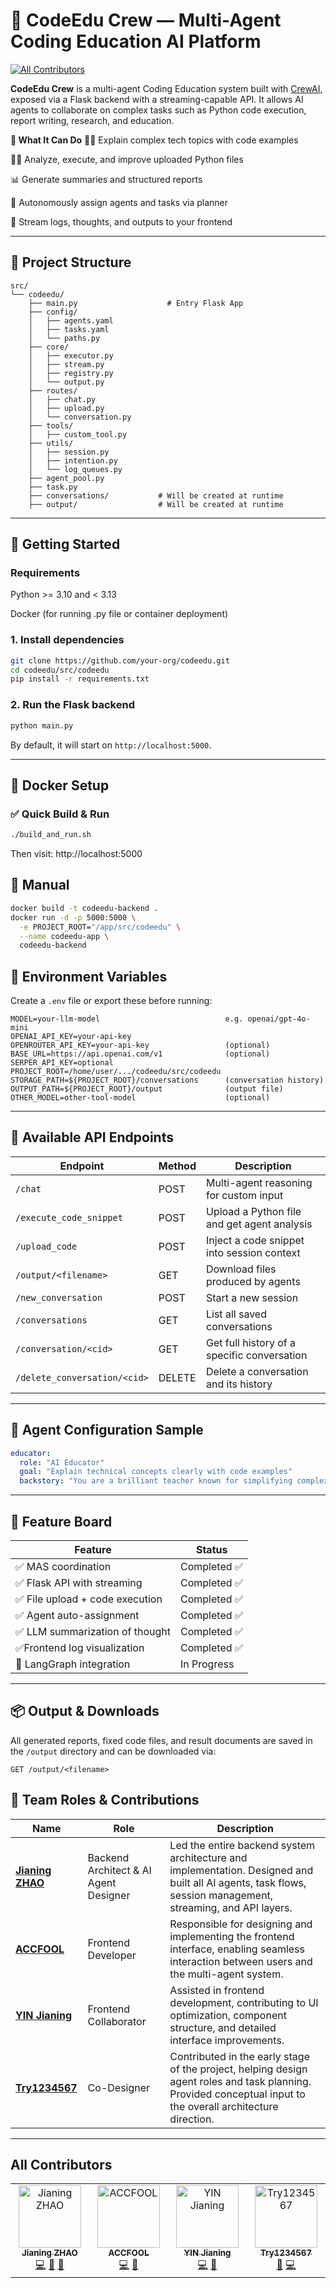 # 🤖 CodeEdu Crew — Multi-Agent Coding Education AI Platform
<!-- ALL-CONTRIBUTORS-BADGE:START - Do not remove or modify this section -->
[![All Contributors](https://img.shields.io/badge/all_contributors-4-orange.svg?style=flat-square)](#contributors-)
<!-- ALL-CONTRIBUTORS-BADGE:END -->

**CodeEdu Crew** is a multi-agent Coding Education system built with [CrewAI](https://github.com/joaomdmoura/crewai), exposed via a Flask backend with a streaming-capable API. It allows AI agents to collaborate on complex tasks such as Python code execution, report writing, research, and education.

**🧠 What It Can Do**
🧑‍🏫 Explain complex tech topics with code examples

👨‍💻 Analyze, execute, and improve uploaded Python files

📊 Generate summaries and structured reports

🤝 Autonomously assign agents and tasks via planner

📂 Stream logs, thoughts, and outputs to your frontend

---

## 📁 Project Structure

```
src/
└── codeedu/
    ├── main.py                    # Entry Flask App
    ├── config/
    │   ├── agents.yaml
    │   ├── tasks.yaml
    │   └── paths.py
    ├── core/
    │   ├── executor.py
    │   ├── stream.py
    │   ├── registry.py
    │   └── output.py
    ├── routes/
    │   ├── chat.py
    │   ├── upload.py
    │   └── conversation.py
    ├── tools/
    │   ├── custom_tool.py
    ├── utils/
    │   ├── session.py
    │   ├── intention.py
    │   └── log_queues.py
    ├── agent_pool.py
    ├── task.py
    ├── conversations/           # Will be created at runtime
    ├── output/                  # Will be created at runtime
```

---

## 🚀 Getting Started

### Requirements

Python >= 3.10 and < 3.13

Docker (for running .py file or container deployment)

### 1. Install dependencies

```bash
git clone https://github.com/your-org/codeedu.git
cd codeedu/src/codeedu
pip install -r requirements.txt
```

### 2. Run the Flask backend

```bash
python main.py
```

By default, it will start on `http://localhost:5000`.

---

## 🐳 Docker Setup

### ✅ Quick Build & Run

```bash
./build_and_run.sh
```

Then visit: http://localhost:5000

## 🔧 Manual
```bash
docker build -t codeedu-backend .
docker run -d -p 5000:5000 \
  -e PROJECT_ROOT="/app/src/codeedu" \
  --name codeedu-app \
  codeedu-backend
```

## 🔐 Environment Variables

Create a `.env` file or export these before running:

```env
MODEL=your-llm-model                            e.g. openai/gpt-4o-mini
OPENAI_API_KEY=your-api-key
OPENROUTER_API_KEY=your-api-key                 (optional)
BASE_URL=https://api.openai.com/v1              (optional)
SERPER_API_KEY=optional 
PROJECT_ROOT=/home/user/.../codeedu/src/codeedu
STORAGE_PATH=${PROJECT_ROOT}/conversations      (conversation history)
OUTPUT_PATH=${PROJECT_ROOT}/output              (output file)
OTHER_MODEL=other-tool-model                    (optional)
```


---

## 🔧 Available API Endpoints

| Endpoint                     | Method | Description                                  |
|-----------------------------|--------|----------------------------------------------|
| `/chat`                     | POST   | Multi-agent reasoning for custom input       |
| `/execute_code_snippet`     | POST   | Upload a Python file and get agent analysis  |
| `/upload_code`              | POST   | Inject a code snippet into session context   |
| `/output/<filename>`        | GET    | Download files produced by agents            |
| `/new_conversation`         | POST   | Start a new session                          |
| `/conversations`            | GET    | List all saved conversations                 |
| `/conversation/<cid>`       | GET    | Get full history of a specific conversation  |
| `/delete_conversation/<cid>`| DELETE | Delete a conversation and its history        |

---

## 🧠 Agent Configuration Sample

```yaml
educator:
  role: "AI Educator"
  goal: "Explain technical concepts clearly with code examples"
  backstory: "You are a brilliant teacher known for simplifying complex ideas."
```

---

## 📌 Feature Board

| Feature                           | Status     |
|-----------------------------------|------------|
| ✅ MAS coordination              | Completed ✅ |
| ✅ Flask API with streaming      | Completed ✅ |
| ✅ File upload + code execution  | Completed ✅ |
| ✅ Agent auto-assignment         | Completed ✅ |
| ✅ LLM summarization of thought  | Completed ✅ |
| ✅Frontend log visualization     | Completed ✅ |
| 🔄 LangGraph integration         | In Progress |

---

## 📦 Output & Downloads

All generated reports, fixed code files, and result documents are saved in the `/output` directory and can be downloaded via:

```
GET /output/<filename>
```

## 👥 Team Roles & Contributions

| Name                                                                                                     | Role                                      | Description                                                                                                                                                   |
|----------------------------------------------------------------------------------------------------------|-------------------------------------------|---------------------------------------------------------------------------------------------------------------------------------------------------------------|
|  [**Jianing ZHAO**](https://github.com/EskimosNing)                                                  | Backend Architect & AI Agent Designer     | Led the entire backend system architecture and implementation. Designed and built all AI agents, task flows, session management, streaming, and API layers.   |
| [**ACCFOOL**](https://github.com/ACCFOOL)                                                              | Frontend Developer                        | Responsible for designing and implementing the frontend interface, enabling seamless interaction between users and the multi-agent system.                   |
|  [**YIN Jianing**](https://github.com/yinlaetitia)                                                     | Frontend Collaborator                     | Assisted in frontend development, contributing to UI optimization, component structure, and detailed interface improvements.                                 |
| [**Try1234567**](https://github.com/Try1234567)                                                       | Co-Designer                  | Contributed in the early stage of the project, helping design agent roles and task planning. Provided conceptual input to the overall architecture direction. |

---

## All Contributors

<!-- ALL-CONTRIBUTORS-LIST:START - Do not remove or modify this section -->
<!-- prettier-ignore-start -->
<!-- markdownlint-disable -->
<table>
  <tbody>
    <tr>
      <td align="center" valign="top" width="14.28%"><a href="https://github.com/EskimosNing"><img src="https://avatars.githubusercontent.com/u/52128671?v=4?s=100" width="100px;" alt="Jianing ZHAO"/><br /><sub><b>Jianing ZHAO</b></sub></a><br /><a href="https://github.com/EskimosNing/codeedu/commits?author=EskimosNing" title="Code">💻</a> <a href="#design-EskimosNing" title="Design">🎨</a> <a href="#projectManagement-EskimosNing" title="Project Management">📆</a></td>
      <td align="center" valign="top" width="14.28%"><a href="https://github.com/ACCFOOL"><img src="https://avatars.githubusercontent.com/u/115349095?v=4?s=100" width="100px;" alt="ACCFOOL"/><br /><sub><b>ACCFOOL</b></sub></a><br /><a href="https://github.com/EskimosNing/codeedu/commits?author=ACCFOOL" title="Code">💻</a> <a href="#design-ACCFOOL" title="Design">🎨</a></td>
      <td align="center" valign="top" width="14.28%"><a href="https://github.com/yinlaetitia"><img src="https://avatars.githubusercontent.com/u/72556180?v=4?s=100" width="100px;" alt="YIN Jianing"/><br /><sub><b>YIN Jianing</b></sub></a><br /><a href="https://github.com/EskimosNing/codeedu/commits?author=yinlaetitia" title="Code">💻</a> <a href="#design-yinlaetitia" title="Design">🎨</a></td>
      <td align="center" valign="top" width="14.28%"><a href="https://github.com/Try1234567"><img src="https://avatars.githubusercontent.com/u/105978749?v=4?s=100" width="100px;" alt="Try1234567"/><br /><sub><b>Try1234567</b></sub></a><br /><a href="#design-Try1234567" title="Design">🎨</a> <a href="https://github.com/EskimosNing/codeedu/commits?author=Try1234567" title="Code">💻</a></td>
    </tr>
  </tbody>
</table>

<!-- markdownlint-restore -->
<!-- prettier-ignore-end -->

<!-- ALL-CONTRIBUTORS-LIST:END -->
